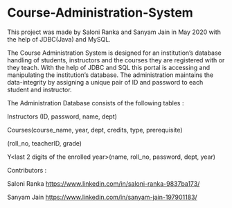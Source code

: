 # Course-Administration-System

This project was made by Saloni Ranka and Sanyam Jain in May 2020 with the help of JDBC(Java) and MySQL. 

The Course Administration System is designed for an institution’s database handling of students, instructors and the courses they are registered with or they teach. With the help of JDBC and SQL this portal is accessing and manipulating the institution’s database. The administration maintains the data-integrity by assigning a unique pair of ID and password to each student and instructor.


The Administration Database consists of the following tables : 

Instructors (ID, password, name, dept)

Courses(course_name, year, dept, credits, type, prerequisite)

<Name of the course>(roll_no, teacherID, grade)

Y<last 2 digits of the enrolled year>(name, roll_no, password, dept, year)



Contributors : 

Saloni Ranka     https://www.linkedin.com/in/saloni-ranka-9837ba173/

Sanyam Jain     https://www.linkedin.com/in/sanyam-jain-197901183/
